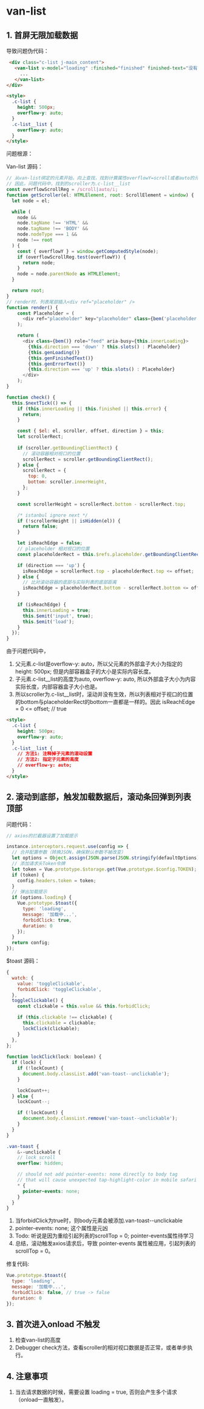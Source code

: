 # van-list

## 1. 首屏无限加载数据

导致问题伪代码：

```html
 <div class="c-list j-main_content">
   <van-list v-model="loading" :finished="finished" finished-text="没有更多了" ref="working-list" class="c-list__list" @load="onLoad" :offset="20">
     ...
   </van-list>
</div>

<style>
  .c-list {
    height: 500px;
    overflow-y: auto;
  }
  .c-list__list {
    overflow-y: auto;
  }
</style>
```

问题根源：

Van-list 源码：

```js
// 从van-list绑定的元素开始，向上查找，找到计算属性overflowY=scroll或者auto的元素。
// 因此，问题代码中，找到的scroller为.c-list__list
const overflowScrollReg = /scroll|auto/i;
function getScroller(el: HTMLElement, root: ScrollElement = window) {
  let node = el;

  while (
    node &&
    node.tagName !== 'HTML' &&
    node.tagName !== 'BODY' &&
    node.nodeType === 1 &&
    node !== root
  ) {
    const { overflowY } = window.getComputedStyle(node);
    if (overflowScrollReg.test(overflowY)) {
      return node;
    }
    node = node.parentNode as HTMLElement;
  }

  return root;
}
// render时，列表尾部插入<div ref="placeholder" />
function render() {
    const Placeholder = (
      <div ref="placeholder" key="placeholder" class={bem('placeholder')} />
    );

    return (
      <div class={bem()} role="feed" aria-busy={this.innerLoading}>
        {this.direction === 'down' ? this.slots() : Placeholder}
        {this.genLoading()}
        {this.genFinishedText()}
        {this.genErrorText()}
        {this.direction === 'up' ? this.slots() : Placeholder}
      </div>
    );
}

function check() {
  this.$nextTick(() => {
    if (this.innerLoading || this.finished || this.error) {
      return;
    }

    const { $el: el, scroller, offset, direction } = this;
    let scrollerRect;
		
    if (scroller.getBoundingClientRect) {
      // 滚动容器相对视口的位置
      scrollerRect = scroller.getBoundingClientRect();
    } else {
      scrollerRect = {
        top: 0,
        bottom: scroller.innerHeight,
      };
    }

    const scrollerHeight = scrollerRect.bottom - scrollerRect.top;

    /* istanbul ignore next */
    if (!scrollerHeight || isHidden(el)) {
      return false;
    }

    let isReachEdge = false;
    // placeholder 相对视口的位置
    const placeholderRect = this.$refs.placeholder.getBoundingClientRect();

    if (direction === 'up') {
      isReachEdge = scrollerRect.top - placeholderRect.top <= offset;
    } else {
      // 比对滚动容器的底部与实际列表的底部距离
      isReachEdge = placeholderRect.bottom - scrollerRect.bottom <= offset;
    }

    if (isReachEdge) {
      this.innerLoading = true;
      this.$emit('input', true);
      this.$emit('load');
    }
  });
}

```

由于问题代码中，

1. 父元素.c-list是overflow-y: auto，所以父元素的外部盒子大小为指定的height: 500px; 但是内部容器盒子的大小是实际内容长度。
2. 子元素.c-list__list的高度为auto, overflow-y: auto, 所以外部盒子大小为内容实际长度，内部容器盒子大小也是。
3. 所以scroller为.c-list__list时，滚动并没有生效，所以列表相对于视口的位置的bottom与placeholderRect的bottom一直都是一样的。因此 isReachEdge = 0 <= offset; // true

```html
<style>
  .c-list {
    height: 500px;
    overflow-y: auto;
  }
  .c-list__list {
    // 方法1: 注释掉子元素的滚动设置
    // 方法2: 指定子元素的高度
    // overflow-y: auto;
  }
</style>
```

## 2. 滚动到底部，触发加载数据后，滚动条回弹到列表顶部

问题代码：

```js
// axios的拦截器设置了加载提示

instance.interceptors.request.use(config => {
  // 合并配置参数（转换JSON，确保默认参数不被改变）
  let options = Object.assign(JSON.parse(JSON.stringify(defaultOptions)), userOptions);
  // 添加请求头Token令牌
  let token = Vue.prototype.$storage.get(Vue.prototype.$config.TOKEN);
  if (token) {
    config.headers.token = token;
  }
  // 弹出加载提示
  if (options.loading) {
    Vue.prototype.$toast({
      type: 'loading',
      message: '加载中...',
      forbidClick: true,
      duration: 0
    });
  }
  return config;
});
```

$toast 源码：

```js
{
  watch: {
    value: 'toggleClickable',
    forbidClick: 'toggleClickable',
  },
  toggleClickable() {
    const clickable = this.value && this.forbidClick;

    if (this.clickable !== clickable) {
      this.clickable = clickable;
      lockClick(clickable);
    }
  },
};
  
function lockClick(lock: boolean) {
  if (lock) {
    if (!lockCount) {
      document.body.classList.add('van-toast--unclickable');
    }

    lockCount++;
  } else {
    lockCount--;

    if (!lockCount) {
      document.body.classList.remove('van-toast--unclickable');
    }
  }
}


```

```scss
.van-toast {
    &--unclickable {
    // lock scroll
    overflow: hidden;

    // should not add pointer-events: none directly to body tag
    // that will cause unexpected tap-highlight-color in mobile safari
    * {
      pointer-events: none;
    }
  }
}
```

1. 当forbidClick为true时，则body元素会被添加.van-toast--unclickable
2. pointer-events: none; 这个属性是元凶
3. Todo: 听说是因为重绘引起列表的scrollTop = 0; pointer-events属性待学习
4. 总结，滚动触发axios请求后，导致 pointer-events 属性被应用，引起列表的scrollTop = 0。

修复代码:

```js
Vue.prototype.$toast({
  type: 'loading',
  message: '加载中...',
  forbidClick: false, // true -> false
  duration: 0
});
```

## 3. 首次进入onload 不触发

1. 检查van-list的高度
2. Debugger check方法，查看scroller的相对视口数据是否正常，或者单步执行。

## 4. 注意事项

1. 当去请求数据的时候，需要设置 loading = true, 否则会产生多个请求（onload一直触发）。

